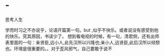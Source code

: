 # -
思考人生

学而时习之不亦说乎，论语开篇第一句。but ,似乎不快乐。或者说没有感受到他的快乐。究其原因，书读少了。
想到看电视的时候，有一句，清君侧，还有出师表里面的一句：亲贤臣,远小人,此先汉所以兴隆也;亲小人,远贤臣,此后汉所以倾颓也。环境是很重要的。。对于歪风邪气，自己要敢于说不

